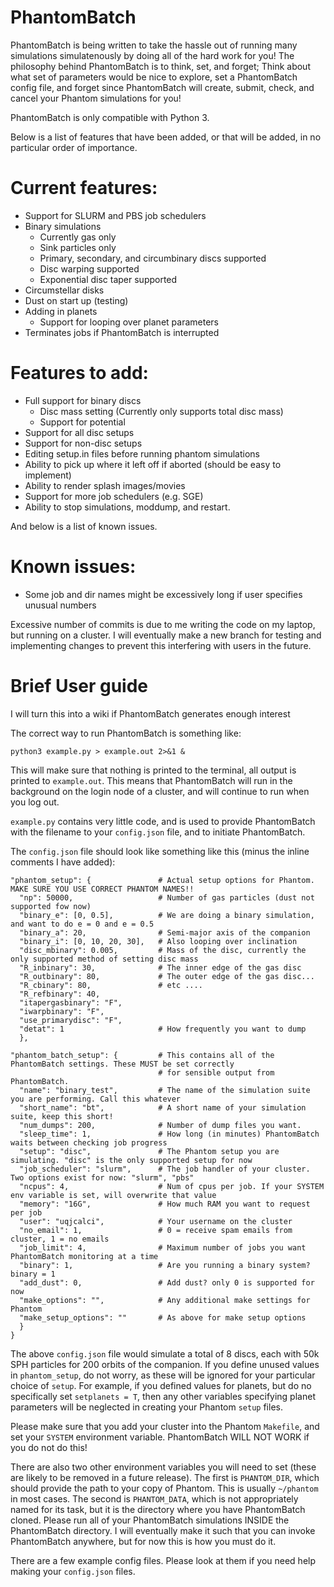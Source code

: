 # PhantomBatch

PhantomBatch is being written to take the hassle out of running many simulations simulatenously by doing all of the hard work for you!
The philosophy behind PhantomBatch is to think, set, and forget; Think about what set of parameters would be nice to explore, set a 
PhantomBatch config file, and forget since PhantomBatch will create, submit, check, and cancel your Phantom simulations for you!

PhantomBatch is only compatible with Python 3.

Below is a list of features that have been added, or that will be added, in no particular order of importance.

# Current features:
- Support for SLURM and PBS job schedulers
- Binary simulations
    - Currently gas only
    - Sink particles only
    - Primary, secondary, and circumbinary discs supported
    - Disc warping supported
    - Exponential disc taper supported
- Circumstellar disks
- Dust on start up (testing)
- Adding in planets
    - Support for looping over planet parameters
- Terminates jobs if PhantomBatch is interrupted


# Features to add:
- Full support for binary discs
    - Disc mass setting (Currently only supports total disc mass)
    - Support for potential
- Support for all disc setups
- Support for non-disc setups
- Editing setup.in files before running phantom simulations
- Ability to pick up where it left off if aborted (should be easy to implement)
- Ability to render splash images/movies
- Support for more job schedulers (e.g. SGE)
- Ability to stop simulations, moddump, and restart.


And below is a list of known issues.

# Known issues:
- Some job and dir names might be excessively long if user specifies unusual numbers

Excessive number of commits is due to me writing the code on my laptop, but running on a cluster. I will eventually
make a new branch for testing and implementing changes to prevent this interfering with users in the future.

# Brief User guide
I will turn this into a wiki if PhantomBatch generates enough interest

The correct way to run PhantomBatch is something like:

`python3 example.py > example.out 2>&1 &`

This will make sure that nothing is printed to the terminal, all output is printed to `example.out`.
This means that PhantomBatch will run in the background on the login node of a cluster, and will continue to run when
you log out.

`example.py` contains very little code, and is used to provide PhantomBatch with the filename to your `config.json`
file, and to initiate PhantomBatch.

The `config.json` file should look like something like this (minus the inline comments I have added):
```{
"phantom_setup": {               # Actual setup options for Phantom. MAKE SURE YOU USE CORRECT PHANTOM NAMES!!
  "np": 50000,                   # Number of gas particles (dust not supported fow now)
  "binary_e": [0, 0.5],          # We are doing a binary simulation, and want to do e = 0 and e = 0.5
  "binary_a": 20,                # Semi-major axis of the companion
  "binary_i": [0, 10, 20, 30],   # Also looping over inclination
  "disc_mbinary": 0.005,         # Mass of the disc, currently the only supported method of setting disc mass
  "R_inbinary": 30,              # The inner edge of the gas disc
  "R_outbinary": 80,             # The outer edge of the gas disc...
  "R_cbinary": 80,               # etc ....
  "R_refbinary": 40,
  "itapergasbinary": "F",
  "iwarpbinary": "F",
  "use_primarydisc": "F",
  "detat": 1                     # How frequently you want to dump
  },

"phantom_batch_setup": {         # This contains all of the PhantomBatch settings. These MUST be set correctly
                                 # for sensible output from PhantomBatch.
  "name": "binary_test",         # The name of the simulation suite you are performing. Call this whatever
  "short_name": "bt",            # A short name of your simulation suite, keep this short! 
  "num_dumps": 200,              # Number of dump files you want.
  "sleep_time": 1,               # How long (in minutes) PhantomBatch waits between checking job progress
  "setup": "disc",               # The Phantom setup you are simulating. "disc" is the only supported setup for now
  "job_scheduler": "slurm",      # The job handler of your cluster. Two options exist for now: "slurm", "pbs"
  "ncpus": 4,                    # Num of cpus per job. If your SYSTEM env variable is set, will overwrite that value
  "memory": "16G",               # How much RAM you want to request per job
  "user": "uqjcalci",            # Your username on the cluster
  "no_email": 1,                 # 0 = receive spam emails from cluster, 1 = no emails
  "job_limit": 4,                # Maximum number of jobs you want PhantomBatch monitoring at a time
  "binary": 1,                   # Are you running a binary system? binary = 1
  "add_dust": 0,                 # Add dust? only 0 is supported for now
  "make_options": "",            # Any additional make settings for Phantom
  "make_setup_options": ""       # As above for make setup options
  }
}
```

The above `config.json` file would simulate a total of 8 discs, each with 50k SPH particles for 200 orbits of the
companion. If you define unused values in `phantom_setup`, do not worry, as these will be ignored for your particular
choice of `setup`. For example, if you defined values for planets, but do no specifically set `setplanets = T`, then any
other variables specifying planet parameters will be neglected in creating your Phantom `setup` files.

Please make sure that you add your cluster into the Phantom `Makefile`, and set your `SYSTEM` environment variable.
PhantomBatch WILL NOT WORK if you do not do this!

There are also two other environment variables you will need to set (these are likely to be removed in a future release).
The first is `PHANTOM_DIR`, which should provide the path to your copy of Phantom. This is usually `~/phantom` in most cases.
The second is `PHANTOM_DATA`, which is not appropriately named for its task, but it is the directory where you have PhantomBatch cloned.
Please run all of your PhantomBatch simulations INSIDE the PhantomBatch directory. I will eventually make it such that you can
invoke PhantomBatch anywhere, but for now this is how you must do it.

There are a few example config files. Please look at them if you need help making your `config.json` files.

